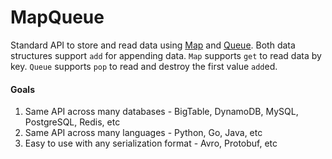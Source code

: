 MapQueue
========

Standard API to store and read data using [Map](https://en.wikipedia.org/wiki/Associative_array) and [Queue](https://en.wikipedia.org/wiki/Queue_(abstract_data_type)). Both data structures support `add` for appending data. `Map` supports `get` to read data by key. `Queue` supports `pop` to read and destroy the first value `add`ed.

#### Goals
1. Same API across many databases - BigTable, DynamoDB, MySQL, PostgreSQL, Redis, etc
2. Same API across many languages - Python, Go, Java, etc
3. Easy to use with any serialization format - Avro, Protobuf, etc